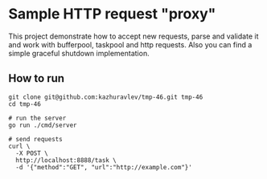 # Sample HTTP request "proxy"

This project demonstrate how to accept new requests, parse and validate it and work with bufferpool, taskpool and http
requests. Also you can find a simple graceful shutdown implementation.

## How to run

```shell
git clone git@github.com:kazhuravlev/tmp-46.git tmp-46
cd tmp-46

# run the server
go run ./cmd/server

# send requests
curl \
  -X POST \
  http://localhost:8888/task \
  -d '{"method":"GET", "url":"http://example.com"}'
```

